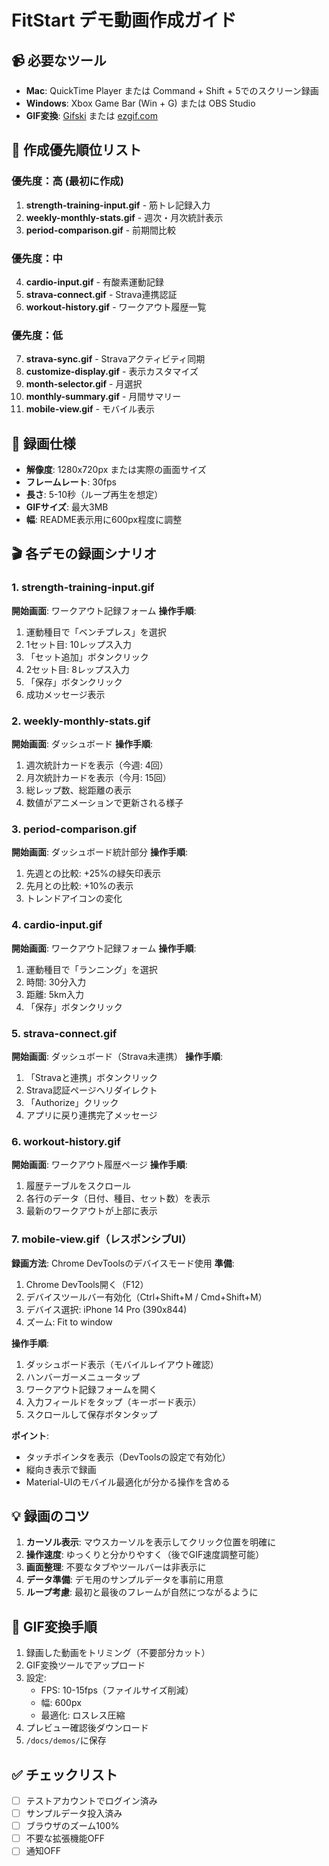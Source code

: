 # FitStart デモ動画作成ガイド

## 📹 必要なツール
- **Mac**: QuickTime Player または Command + Shift + 5でのスクリーン録画
- **Windows**: Xbox Game Bar (Win + G) または OBS Studio
- **GIF変換**: [Gifski](https://gif.ski/) または [ezgif.com](https://ezgif.com/video-to-gif)

## 🎯 作成優先順位リスト

### 優先度：高 (最初に作成)
1. **strength-training-input.gif** - 筋トレ記録入力
2. **weekly-monthly-stats.gif** - 週次・月次統計表示
3. **period-comparison.gif** - 前期間比較

### 優先度：中
4. **cardio-input.gif** - 有酸素運動記録
5. **strava-connect.gif** - Strava連携認証
6. **workout-history.gif** - ワークアウト履歴一覧

### 優先度：低
7. **strava-sync.gif** - Stravaアクティビティ同期
8. **customize-display.gif** - 表示カスタマイズ
9. **month-selector.gif** - 月選択
10. **monthly-summary.gif** - 月間サマリー
11. **mobile-view.gif** - モバイル表示

## 📐 録画仕様
- **解像度**: 1280x720px または実際の画面サイズ
- **フレームレート**: 30fps
- **長さ**: 5-10秒（ループ再生を想定）
- **GIFサイズ**: 最大3MB
- **幅**: README表示用に600px程度に調整

## 🎬 各デモの録画シナリオ

### 1. strength-training-input.gif
**開始画面**: ワークアウト記録フォーム
**操作手順**:
1. 運動種目で「ベンチプレス」を選択
2. 1セット目: 10レップス入力
3. 「セット追加」ボタンクリック
4. 2セット目: 8レップス入力
5. 「保存」ボタンクリック
6. 成功メッセージ表示

### 2. weekly-monthly-stats.gif
**開始画面**: ダッシュボード
**操作手順**:
1. 週次統計カードを表示（今週: 4回）
2. 月次統計カードを表示（今月: 15回）
3. 総レップ数、総距離の表示
4. 数値がアニメーションで更新される様子

### 3. period-comparison.gif
**開始画面**: ダッシュボード統計部分
**操作手順**:
1. 先週との比較: +25%の緑矢印表示
2. 先月との比較: +10%の表示
3. トレンドアイコンの変化

### 4. cardio-input.gif
**開始画面**: ワークアウト記録フォーム
**操作手順**:
1. 運動種目で「ランニング」を選択
2. 時間: 30分入力
3. 距離: 5km入力
4. 「保存」ボタンクリック

### 5. strava-connect.gif
**開始画面**: ダッシュボード（Strava未連携）
**操作手順**:
1. 「Stravaと連携」ボタンクリック
2. Strava認証ページへリダイレクト
3. 「Authorize」クリック
4. アプリに戻り連携完了メッセージ

### 6. workout-history.gif
**開始画面**: ワークアウト履歴ページ
**操作手順**:
1. 履歴テーブルをスクロール
2. 各行のデータ（日付、種目、セット数）を表示
3. 最新のワークアウトが上部に表示

### 7. mobile-view.gif（レスポンシブUI）
**録画方法**: Chrome DevToolsのデバイスモード使用
**準備**:
1. Chrome DevTools開く（F12）
2. デバイスツールバー有効化（Ctrl+Shift+M / Cmd+Shift+M）
3. デバイス選択: iPhone 14 Pro (390x844)
4. ズーム: Fit to window

**操作手順**:
1. ダッシュボード表示（モバイルレイアウト確認）
2. ハンバーガーメニュータップ
3. ワークアウト記録フォームを開く
4. 入力フィールドをタップ（キーボード表示）
5. スクロールして保存ボタンタップ

**ポイント**:
- タッチポインタを表示（DevToolsの設定で有効化）
- 縦向き表示で録画
- Material-UIのモバイル最適化が分かる操作を含める

## 💡 録画のコツ
1. **カーソル表示**: マウスカーソルを表示してクリック位置を明確に
2. **操作速度**: ゆっくりと分かりやすく（後でGIF速度調整可能）
3. **画面整理**: 不要なタブやツールバーは非表示に
4. **データ準備**: デモ用のサンプルデータを事前に用意
5. **ループ考慮**: 最初と最後のフレームが自然につながるように

## 🔄 GIF変換手順
1. 録画した動画をトリミング（不要部分カット）
2. GIF変換ツールでアップロード
3. 設定:
   - FPS: 10-15fps（ファイルサイズ削減）
   - 幅: 600px
   - 最適化: ロスレス圧縮
4. プレビュー確認後ダウンロード
5. `/docs/demos/`に保存

## ✅ チェックリスト
- [ ] テストアカウントでログイン済み
- [ ] サンプルデータ投入済み
- [ ] ブラウザのズーム100%
- [ ] 不要な拡張機能OFF
- [ ] 通知OFF
